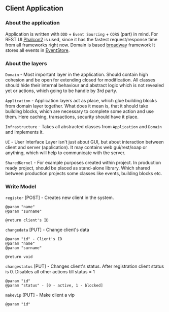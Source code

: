 ## Client Application
    
### About the application
    
Application is written with `DDD` + `Event Sourcing` + `CQRS` (part) in mind.
For REST UI [Phalcon2](https://phalconphp.com/pl/) is used, since it has the fastest request/response time from all frameworks right now. 
Domain is based [broadway](https://github.com/qandidate-labs/broadway) framework
It stores all events in [EventStore](http://docs.geteventstore.com/).

### About the layers

`Domain` - Most important layer in the application. Should contain high cohesion and be open for extending closed for modification.
All classes should hide their internal behaviour and abstract logic which is not revealed yet or actions, which going to be handle by 3rd party.
 
`Application` - Application layers act as place, which glue building blocks from domain layer together.
 What does it mean is, that it should take building blocks, which are necessary to complete some action and use them.
 Here caching, transactions, security should have it place. 

`Infrastructure` - Takes all abstracted classes from `Application` and `Domain` and implements it.

`UI` - User Interface Layer isn't just about GUI, but about interaction between client and server (application).
It may contains web gui/rest/soap or anything, which will help to communicate with the server.

`SharedKernel` - For example purposes created within project. 
In production ready project, should be placed as stand-alone library.
Which shared between production projects some classes like events, building blocks etc.


### Write Model

`register` [POST] - Creates new client in the system.
 
    @param "name"  
    @param "surname"
    
    @return client's ID
     
`changedata` [PUT] - Change client's data

    @param "id" - Client's ID
    @param "name"  
    @param "surname"
        
    @return void
        
`changestatus` [PUT] - Changes client's status. After registration client status is 0. Disables all other actions till status = 1

    @param "id"
    @param "status" - [0 - active, 1 - blocked]
    
`makevip` [PUT] - Make client a vip

    @param "id"